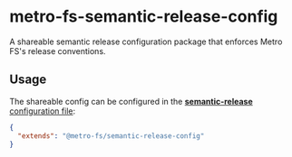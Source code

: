 # metro-fs-semantic-release-config

A shareable semantic release configuration package that enforces Metro FS's release conventions.

## Usage

The shareable config can be configured in the [**semantic-release** configuration file](https://github.com/semantic-release/semantic-release/blob/master/docs/usage/configuration.md#configuration):

```json
{
  "extends": "@metro-fs/semantic-release-config"
}
```
